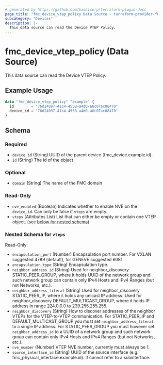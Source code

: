 ```yaml
---
# generated by https://github.com/hashicorp/terraform-plugin-docs
page_title: "fmc_device_vtep_policy Data Source - terraform-provider-fmc"
subcategory: "Devices"
description: |-
  This data source can read the Device VTEP Policy.
---
```


# fmc_device_vtep_policy (Data Source)

This data source can read the Device VTEP Policy.

## Example Usage

```terraform
data "fmc_device_vtep_policy" "example" {
  id        = "76d24097-41c4-4558-a4d0-a8c07ac08470"
  device_id = "76d24097-41c4-4558-a4d0-a8c07ac08470"
}
```

<!-- schema generated by tfplugindocs -->
## Schema

### Required

- `device_id` (String) UUID of the parent device (fmc_device.example.id).
- `id` (String) The id of the object

### Optional

- `domain` (String) The name of the FMC domain

### Read-Only

- `nve_enabled` (Boolean) Indicates whether to enable NVE on the `device_id`. Can only be false if `vteps` are empty.
- `vteps` (Attributes List) List that can either be empty or contain one VTEP object. (see [below for nested schema](#nestedatt--vteps))

<a id="nestedatt--vteps"></a>
### Nested Schema for `vteps`

Read-Only:

- `encapsulation_port` (Number) Encapsulation port number. For VXLAN suggested 4789 (default), for GENEVE suggested 6081.
- `encapsulation_type` (String) Encapsulation type.
- `neighbor_address_id` (String) Used for neighbor_discovery STATIC_PEER_GROUP, where it holds UUID of the network group and such network group can contain only IPv4 Hosts and IPv4 Ranges (but not Networks, etc.).
- `neighbor_address_literal` (String) Used for neighbor_discovery STATIC_PEER_IP, where it holds any unicast IP address. Used for neighbor_discovery DEFAULT_MULTICAST_GROUP, where it holds IP address in range 224.0.0.0 to 239.255.255.255.
- `neighbor_discovery` (String) How to discover addresses of the neighbor VTEPs for the VTEP-to-VTEP communication. For STATIC_PEER_IP and DEFAULT_MULTICAST_GROUP you must set `neighbor_address_literal` to a single IP address. For STATIC_PEER_GROUP you must however set `neighbor_address_id` to a UUID of a network group and such network group can contain only IPv4 Hosts and IPv4 Ranges (but not Networks, etc.).
- `nve_number` (Number) VTEP NVE number, currently must always be 1.
- `source_interface_id` (String) UUID of the source interface (e.g. fmc_physical_interface.example.id). It cannot refer to a subinterface.
